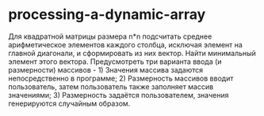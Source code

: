 # processing-a-dynamic-array
Для квадратной матрицы размера n*n подсчитать среднее арифметическое элементов каждого столбца, исключая элемент на главной диагонали, и сформировать из них вектор. Найти минимальный элемент этого вектора. Предусмотреть три варианта ввода (и размерности) массивов - 1) Значения массива задаются непосредственно в программе; 2) Размерность массивов вводит пользователь, затем пользователь также заполняет массив значениями; 3) Размерность задаётся пользователем, значения генерируются случайным образом.
